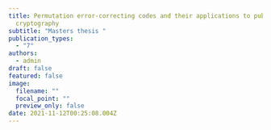 ```yaml
---
title: Permutation error-correcting codes and their applications to public-key
  cryptography
subtitle: "Masters thesis "
publication_types:
  - "7"
authors:
  - admin
draft: false
featured: false
image:
  filename: ""
  focal_point: ""
  preview_only: false
date: 2021-11-12T00:25:08.004Z
---
```

